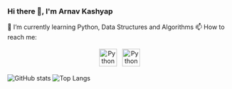 ### Hi there 👋, I'm Arnav Kashyap

<!--
**arnavk1/arnavk1** is a ✨ _special_ ✨ repository because its `README.md` (this file) appears on your GitHub profile.

Here are some ideas to get you started:

- 🔭 I’m currently working on ...
- 🌱 I’m currently learning ...
- 👯 I’m looking to collaborate on ...
- 🤔 I’m looking for help with ...
- 💬 Ask me about ...
- 📫 How to reach me: ...
- 😄 Pronouns: ...
- ⚡ Fun fact: ...
-->
🌱 I’m currently learning Python, Data Structures and Algorithms
📫 How to reach me:
<p align="center">
 <a href="https://linkedin.com/in/arnav-kashyap-64a3b2192/" target="_blank" rel="noopener noreferrer"> <img src="https://cdn.jsdelivr.net/npm/simple-icons@v3/icons/linkedin.svg" alt="Python" height="40" style="vertical-align:top; margin:4px"></a>
 <a href="arnavkashyap3108@gmail.com"> <img src="https://cdn.jsdelivr.net/npm/simple-icons@v3/icons/gmail.svg" alt="Python" height="40" style="vertical-align:top; margin:4px"></a>
</p>

![GitHub stats](https://github-readme-stats.vercel.app/api?username=arnavk1&show_icons=true&theme=tokyonight)
![Top Langs](https://github-readme-stats.vercel.app/api/top-langs/?username=arnavk1&theme=tokyonight)
